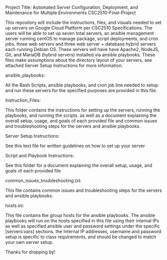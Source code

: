 Project Title: Automated Server Configuration, Deployment, and Maintenance for Multiple Environments
CSC2510-Final-Project

This repository will include the instructions, files, and visuals needed to set up servers on Google Cloud Platform per CSC2510 Specifications.
The users will be able to set up seven total servers, an ansible management server running centOS to manage package, script deployments, and cron jobs.
three web servers and three web server + database hybrid servers each running Debian OS. These servers will have have Apache2, NodeJS, Git, and MariaDB (hybrid servers) installed via ansible playbooks.
These files make assumptions about the directory layout of your servers, see attached Server Setup Instructions for more information.

ansible_playbooks:

All the Bash Scripts, ansible playbooks, and cron job line needed to setup and run these servers for the specified purposes are provided in this file.


Instruction_Files:

This folder contains the instructions for setting up the servers, running the playbooks, and running the scripts. as well as a document explaining the overall setup, usage, and goals of each provided file and common issues and troubleshooting steps for the servers and ansible playbooks.


Server Setup Instructions:

See this text file for written guidelines on how to set up your server


Script and Playbook Instructions:

See this folder for a document explaining the overall setup, usage, and goals of each provided file


common_issues_troubleshooting.txt:

This file contains common issues and troubleshooting steps for the servers and ansible playbooks.



hosts.ini:

This file contains the group hosts for the ansible playbooks. The ansible playbooks will run on the hosts specified in this file using their internal IPs as
well as specified ansible user and password settings under the specific [servers:vars] sections. the Internal IP addresses, username and password setup is specific to
class requirements, and should be changed to match your own server setup.


Thanks for dropping by!
